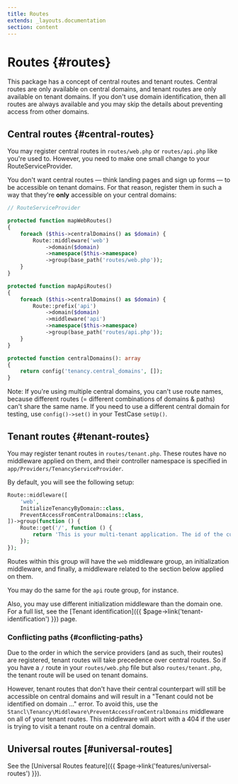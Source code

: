 ```yaml
---
title: Routes
extends: _layouts.documentation
section: content
---
```


# Routes {#routes}

This package has a concept of central routes and tenant routes. Central routes are only available on central domains, and tenant routes are only available on tenant domains. If you don't use domain identification, then all routes are always available and you may skip the details about preventing access from other domains.

## Central routes {#central-routes}

You may register central routes in `routes/web.php` or `routes/api.php` like you're used to. However, you need to make one small change to your RouteServiceProvider.

You don't want central routes — think landing pages and sign up forms — to be accessible on tenant domains. For that reason, register them in such a way that they're **only** accessible on your central domains:

```php
// RouteServiceProvider

protected function mapWebRoutes()
{
    foreach ($this->centralDomains() as $domain) {
        Route::middleware('web')
            ->domain($domain)
            ->namespace($this->namespace)
            ->group(base_path('routes/web.php'));
    }
}

protected function mapApiRoutes()
{
    foreach ($this->centralDomains() as $domain) {
        Route::prefix('api')
            ->domain($domain)
            ->middleware('api')
            ->namespace($this->namespace)
            ->group(base_path('routes/api.php'));
    }
}

protected function centralDomains(): array
{
    return config('tenancy.central_domains', []);
}
```

Note: If you're using multiple central domains, you can't use route names, because different routes (= different combinations of domains & paths) can't share the same name. If you need to use a different central domain for testing, use `config()->set()` in your TestCase `setUp()`.

## Tenant routes {#tenant-routes}

You may register tenant routes in `routes/tenant.php`. These routes have no middleware applied on them, and their controller namespace is specified in `app/Providers/TenancyServiceProvider`.

By default, you will see the following setup:

```php
Route::middleware([
    'web',
    InitializeTenancyByDomain::class,
    PreventAccessFromCentralDomains::class,
])->group(function () {
    Route::get('/', function () {
        return 'This is your multi-tenant application. The id of the current tenant is ' . tenant('id');
    });
});
```

Routes within this group will have the `web` middleware group, an initialization middleware, and finally, a middleware related to the section below applied on them.

You may do the same for the `api` route group, for instance.

Also, you may use different initialization middleware than the domain one. For a full list, see the [Tenant identification]({{ $page->link('tenant-identification') }}) page.

### Conflicting paths {#conflicting-paths}

Due to the order in which the service providers (and as such, their routes) are registered, tenant routes will take precedence over central routes. So if you have a `/` route in your `routes/web.php` file but also `routes/tenant.php`, the tenant route will be used on tenant domains.

However, tenant routes that don't have their central counterpart will still be accessible on central domains and will result in a "Tenant could not be identified on domain ..." error. To avoid this, use the `Stancl\Tenancy\Middleware\PreventAccessFromCentralDomains` middleware on all of your tenant routes. This middleware will abort with a 404 if the user is trying to visit a tenant route on a central domain.

## Universal routes [#universal-routes]

See the [Universal Routes feature]({{ $page->link('features/universal-routes') }}).
